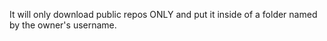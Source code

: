 It will only download public repos ONLY and put it inside of a folder named by the owner's username.
